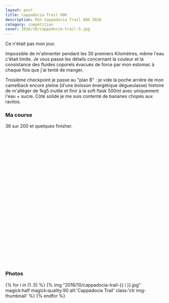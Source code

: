 ```yaml
---
layout: post
title: Cappadocia Trail 60K
description: Mon Cappadocia Trail 60K 2016
category: compétition
cover: 2016/10/cappadocia-trail-5.jpg
---
```


Ce n'était pas mon jour.

Impossible de m'alimenter pendant les 30 premiers Kilomètres, même l'eau c'était
limite. Je vous passe les détails concernant la couleur et la consistance des
fluides coporels évacués de force par mon estomac à chaque fois que j'ai tenté
de manger.

Troisième checkpoint je passe au "plan B" : je vide la poche arrière de mon
camelback encore pleine (d'une boisson énergétique dégueulasse) histoire de
m'alléger de 1kg5 inutile et finir à la soft flask 500ml avec uniquement
l'eau + sucre. Côté solide je me suis contenté de bananes chopés aux ravitos.

### Ma course

36 sur 200 et quelques finisher.

<iframe
  height='405'
  width='100%'
  frameborder='0'
  allowtransparency='true'
  scrolling='no'
  data-src='https://www.strava.com/activities/752344313/embed/9c675b4aba6176ec7d755dc0100308193912e790'
  onload='lzld(this)'>
</iframe>

### Photos

{% for i in (1..5) %}
{%
  img
  "2016/10/cappadocia-trail-{{ i }}.jpg"
  magick:half
  magick:quality:90
  alt:'Cappadocia Trail'
  class:'ctr img-thumbnail'
%}
{% endfor %}
